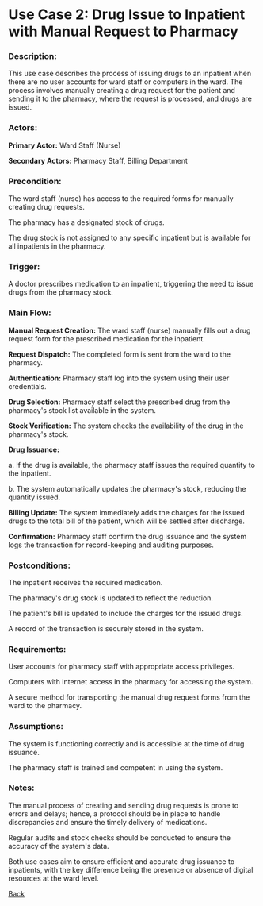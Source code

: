 # Use Case 2: Drug Issue to Inpatient with Manual Request to Pharmacy

### Description:

This use case describes the process of issuing drugs to an inpatient when there are no user accounts for ward staff or computers in the ward. The process involves manually creating a drug request for the patient and sending it to the pharmacy, where the request is processed, and drugs are issued.


### Actors:

**Primary Actor:** Ward Staff (Nurse)

**Secondary Actors:** Pharmacy Staff, Billing Department

### Precondition:

The ward staff (nurse) has access to the required forms for manually creating drug requests.

The pharmacy has a designated stock of drugs.

The drug stock is not assigned to any specific inpatient but is available for all inpatients in the pharmacy.

### Trigger:

A doctor prescribes medication to an inpatient, triggering the need to issue drugs from the pharmacy stock.

### Main Flow:

**Manual Request Creation:** The ward staff (nurse) manually fills out a drug request form for the prescribed medication for the inpatient.

**Request Dispatch:** The completed form is sent from the ward to the pharmacy.

**Authentication:** Pharmacy staff log into the system using their user credentials.

**Drug Selection:** Pharmacy staff select the prescribed drug from the pharmacy's stock list available in the system.

**Stock Verification:** The system checks the availability of the drug in the pharmacy's stock.

**Drug Issuance:**

a. If the drug is available, the pharmacy staff issues the required quantity to the inpatient.

b. The system automatically updates the pharmacy's stock, reducing the quantity issued.

**Billing Update:** The system immediately adds the charges for the issued drugs to the total bill of the patient, which will be settled after discharge.

**Confirmation:** Pharmacy staff confirm the drug issuance and the system logs the transaction for record-keeping and auditing purposes.

### Postconditions:

The inpatient receives the required medication.

The pharmacy's drug stock is updated to reflect the reduction.

The patient's bill is updated to include the charges for the issued drugs.

A record of the transaction is securely stored in the system.

### Requirements:

User accounts for pharmacy staff with appropriate access privileges.

Computers with internet access in the pharmacy for accessing the system.

A secure method for transporting the manual drug request forms from the ward to the pharmacy.

### Assumptions:

The system is functioning correctly and is accessible at the time of drug issuance.

The pharmacy staff is trained and competent in using the system.

### Notes:

The manual process of creating and sending drug requests is prone to errors and delays; hence, a protocol should be in place to handle discrepancies and ensure the timely delivery of medications.

Regular audits and stock checks should be conducted to ensure the accuracy of the system's data.

Both use cases aim to ensure efficient and accurate drug issuance to inpatients, with the key difference being the presence or absence of digital resources at the ward level.

[Back](https://github.com/hmislk/hmis/wiki/Inpatient-Pharmaceutical-Management)




